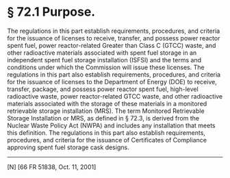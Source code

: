 # § 72.1   Purpose.

The regulations in this part establish requirements, procedures, and criteria for the issuance of licenses to receive, transfer, and possess power reactor spent fuel, power reactor-related Greater than Class C (GTCC) waste, and other radioactive materials associated with spent fuel storage in an independent spent fuel storage installation (ISFSI) and the terms and conditions under which the Commission will issue these licenses. The regulations in this part also establish requirements, procedures, and criteria for the issuance of licenses to the Department of Energy (DOE) to receive, transfer, package, and possess power reactor spent fuel, high-level radioactive waste, power reactor-related GTCC waste, and other radioactive materials associated with the storage of these materials in a monitored retrievable storage installation (MRS). The term Monitored Retrievable Storage Installation or MRS, as defined in § 72.3, is derived from the Nuclear Waste Policy Act (NWPA) and includes any installation that meets this definition. The regulations in this part also establish requirements, procedures, and criteria for the issuance of Certificates of Compliance approving spent fuel storage cask designs.



---

[N] [66 FR 51838, Oct. 11, 2001]




